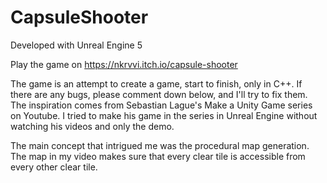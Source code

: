 # CapsuleShooter

Developed with Unreal Engine 5

Play the game on https://nkrvvi.itch.io/capsule-shooter

The game is an attempt to create a game, start to finish, only in C++.  If there are any bugs, please comment down below, and I'll try to fix them.
The inspiration comes from Sebastian Lague's Make a Unity Game series on Youtube. I tried to make his game in the series in Unreal Engine without watching his videos and only the demo.

The main concept that intrigued me was the procedural map generation. The map in my video makes sure that every clear tile is accessible from every other clear tile.
